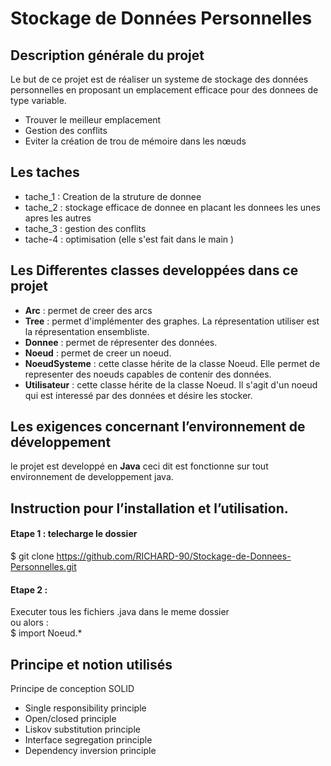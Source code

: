 # Stockage de Données Personnelles
## Description générale du projet
Le but de ce projet est de réaliser un systeme de stockage des données personnelles en proposant un emplacement efficace pour des donnees de type variable.

* Trouver le meilleur emplacement 
* Gestion des conflits
* Eviter la création de trou de mémoire dans les nœuds

## Les taches
* tache_1 : Creation de la struture de donnee
* tache_2 : stockage efficace de donnee en placant les donnees les unes apres les autres
* tache_3 : gestion des conflits
* tache-4 : optimisation (elle s'est fait dans le main )

## Les Differentes classes developpées dans ce projet
* **Arc** : permet de creer des arcs 
* **Tree** : permet d'implémenter des graphes. La répresentation utiliser est la répresentation ensembliste.
* **Donnee** : permet de répresenter des données.
* **Noeud** : permet de creer un noeud. 
* **NoeudSysteme** : cette classe hérite de la classe Noeud. Elle permet de representer des noeuds capables de contenir des données.
* **Utilisateur** : cette classe hérite de la classe Noeud. Il s'agit d'un noeud qui est interessé par des données et désire les stocker.

## Les exigences concernant l’environnement de développement
le projet est developpé en **Java** ceci dit est fonctionne sur tout environnement de developpement java.

## Instruction pour l’installation et l’utilisation.
#### Etape 1 : telecharge le dossier 
$ git clone https://github.com/RICHARD-90/Stockage-de-Donnees-Personnelles.git

#### Etape 2 :
Executer tous les fichiers .java dans le meme dossier</br>
ou alors :</br>
$ import Noeud.*

## Principe et notion utilisés

Principe de conception SOLID
* Single responsibility principle
* Open/closed principle
* Liskov substitution principle
* Interface segregation principle
* Dependency inversion principle

